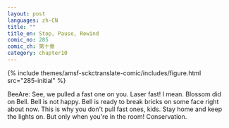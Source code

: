```yaml
---
layout: post
languages: zh-CN
title: ""
title_en: Stop, Pause, Rewind
comic_no: 285
comic_ch: 第十章
category: chapter10
---
```

{% include themes/amsf-sckctranslate-comic/includes/figure.html src="285-initial" %}

BeeAre: See, we pulled a fast one on you. Laser fast! I mean. Blossom did on Bell. Bell is not happy. Bell is ready to break bricks on some face right about now. This is why you don't pull fast ones, kids. Stay home and keep the lights on. But only when you're in the room! Conservation.
